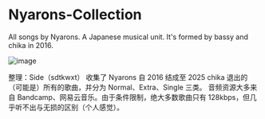 # Nyarons-Collection
All songs by Nyarons. A Japanese musical unit. It's formed by bassy and chika in 2016.

![image](https://github.com/user-attachments/assets/906d5caf-104b-4bbc-9ea2-07c803b6e4f2)

整理：Side（sdtkwxt）
收集了 Nyarons 自 2016 结成至 2025 chika 退出的（可能是）所有的歌曲，并分为 Normal、Extra、Single 三类。
音频资源大多来自 Bandcamp、网易云音乐。由于条件限制，绝大多数歌曲只有 128kbps，但几乎听不出与无损的区别（个人感觉）。
